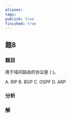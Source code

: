 ```yaml
---
aliases: 
tags: 
publish: true
finished: true
---
```

## 题8
### 题目
用于域间路由的协议是 ( )。

A. RIP B. BGP C. OSPF D. ARP
### 分析

### 解
